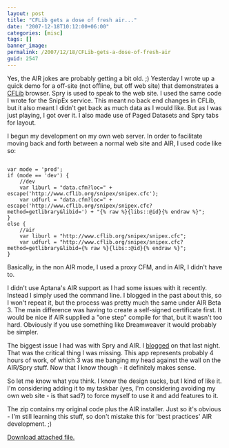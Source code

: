 ```yaml
---
layout: post
title: "CFLib gets a dose of fresh air..."
date: "2007-12-18T10:12:00+06:00"
categories: [misc]
tags: []
banner_image: 
permalink: /2007/12/18/CFLib-gets-a-dose-of-fresh-air
guid: 2547
---
```


Yes, the AIR jokes are probably getting a bit old. ;) Yesterday I wrote up a quick demo for a off-site (not offline, but off web site) that demonstrates a <a href="http://www.cflib.org">CFLib</a> browser. Spry is used to speak to the web site. I used the same code I wrote for the SnipEx service. This meant no back end changes in CFLib, but it also meant I didn't get back as much data as I would like. But as I was just playing, I got over it. I also made use of Paged Datasets and Spry tabs for layout. 

I begun my development on my own web server. In order to facilitate moving back and forth between a normal web site and AIR, I used code like so:

<code>
var mode = 'prod';
if (mode == 'dev') {
	//dev
	var liburl = "data.cfm?loc=" + escape('http://www.cflib.org/snipex/snipex.cfc');
	var udfurl = "data.cfm?loc=" + escape('http://www.cflib.org/snipex/snipex.cfc?method=getlibrary&libid=') + "{% raw %}{libs::@id}{% endraw %}";
}
else {
	//air
	var liburl = "http://www.cflib.org/snipex/snipex.cfc";
	var udfurl = "http://www.cflib.org/snipex/snipex.cfc?method=getlibrary&libid={% raw %}{libs::@id}{% endraw %}";
}
</code>

Basically, in the non AIR mode, I used a proxy CFM, and in AIR, I didn't have to. 

I didn't use Aptana's AIR support as I had some issues with it recently. Instead I simply used the command line. I blogged in the past about this, so I won't repeat it, but the process was pretty much the same under AIR Beta 3. The main difference was having to create a self-signed certificate first. It would be nice if AIR supplied a "one step" compile for that, but it wasn't too hard. Obviously if you use something like Dreamweaver it would probably be simpler.

The biggest issue I had was with Spry and AIR. I <a href="http://www.raymondcamden.com/index.cfm/2007/12/17/Important-SpryAIR-Resource">blogged</a> on that last night. That was the critical thing I was missing. This app represents probably 4 hours of work, of which 3 was me banging my head against the wall on the AIR/Spry stuff. Now that I know though - it definitely makes sense. 

So let me know what you think. I know the design sucks, but I kind of like it. I'm considering adding it to my taskbar (yes, I'm considering avoiding my own web site - is that sad?) to force myself to use it and add features to it.

The zip contains my original code plus the AIR installer. Just so it's obvious - I'm still learning this stuff, so don't mistake this for 'best practices' AIR development. ;)<p><a href='enclosures/D{% raw %}%3A%{% endraw %}5Chosts{% raw %}%5Cwww%{% endraw %}2Ecoldfusionjedi{% raw %}%2Ecom%{% endraw %}5Cenclosures{% raw %}%2Fcflibair%{% endraw %}2Ezip'>Download attached file.</a></p>